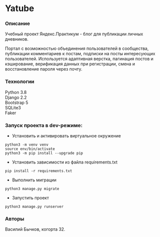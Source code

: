 # Yatube
### Описание
Учебный проект Яндекс.Практикум - блог для публикации личных дневников.

Портал с возможностью объединения пользователей в сообщества, публикации комментариев к постам, подписки на посты интересующих пользователей. Используется адаптивная верстка, пагинация постов и кэширование, верификация данных при регистрации, смена и восстановление пароля через почту.

### Технологии
Python 3.8  
Django 2.2  
Bootstrap 5  
SQLite3   
Faker 

### Запуск проекта в dev-режиме:

- Установить и активировать виртуальное окружение
```
python3 -m venv venv
source env/bin/activate
python3 -m pip install --upgrade pip
```

- Установить зависимости из файла requirements.txt
```
pip install -r requirements.txt
```

- Выполнить миграции
```
python3 manage.py migrate
```
 
- Запустить проект
```
python3 manage.py runserver
```
### Авторы
Василий Бычков, когорта 32.
